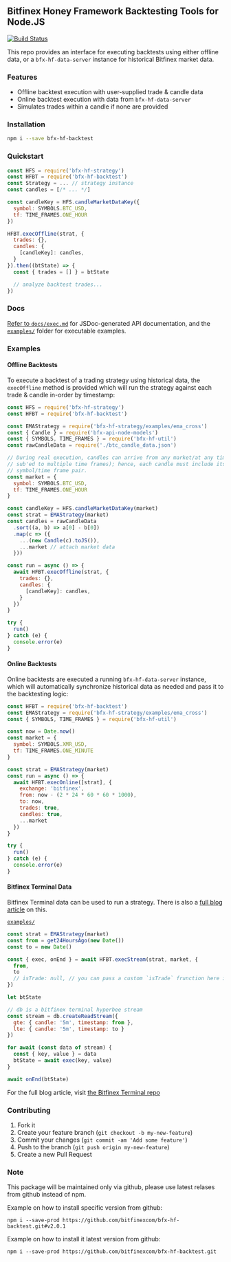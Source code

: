 ## Bitfinex Honey Framework Backtesting Tools for Node.JS

[![Build Status](https://travis-ci.org/bitfinexcom/bfx-hf-backtest.svg?branch=master)](https://travis-ci.org/bitfinexcom/bfx-hf-backtest)

This repo provides an interface for executing backtests using either offline data, or a `bfx-hf-data-server` instance for historical Bitfinex market data.

### Features

* Offline backtest execution with user-supplied trade & candle data
* Online backtest execution with data from `bfx-hf-data-server`
* Simulates trades within a candle if none are provided

### Installation

```bash
npm i --save bfx-hf-backtest
```

### Quickstart

```js
const HFS = require('bfx-hf-strategy')
const HFBT = require('bfx-hf-backtest')
const Strategy = ... // strategy instance
const candles = [/* ... */]

const candleKey = HFS.candleMarketDataKey({
  symbol: SYMBOLS.BTC_USD,
  tf: TIME_FRAMES.ONE_HOUR
})

HFBT.execOffline(strat, {
  trades: {},
  candles: {
    [candleKey]: candles,
  }
}).then((btState) => {
  const { trades = [] } = btState

  // analyze backtest trades...
})
```

### Docs

[Refer to `docs/exec.md`](/docs/exec.md) for JSDoc-generated API documentation, and the [`examples/`](/examples) folder for executable examples.

### Examples

#### Offline Backtests
To execute a backtest of a trading strategy using historical data, the `execOffline` method is provided which will run the strategy against each trade & candle in-order by timestamp:

```js
const HFS = require('bfx-hf-strategy')
const HFBT = require('bfx-hf-backtest')

const EMAStrategy = require('bfx-hf-strategy/examples/ema_cross')
const { Candle } = require('bfx-api-node-models')
const { SYMBOLS, TIME_FRAMES } = require('bfx-hf-util')
const rawCandleData = require('./btc_candle_data.json')

// During real execution, candles can arrive from any market/at any time (if
// sub'ed to multiple time frames); hence, each candle must include its origin
// symbol/time frame pair.
const market = {
  symbol: SYMBOLS.BTC_USD,
  tf: TIME_FRAMES.ONE_HOUR
}

const candleKey = HFS.candleMarketDataKey(market)
const strat = EMAStrategy(market)
const candles = rawCandleData
  .sort((a, b) => a[0] - b[0])
  .map(c => ({
    ...(new Candle(c).toJS()),
    ...market // attach market data
  }))

const run = async () => {
  await HFBT.execOffline(strat, {
    trades: {},
    candles: {
      [candleKey]: candles,
    }
  })
}

try {
  run()
} catch (e) {
  console.error(e)
}
```

#### Online Backtests
Online backtests are executed a running `bfx-hf-data-server` instance, which will automatically synchronize historical data as needed and pass it to the backtesting logic:

```js
const HFBT = require('bfx-hf-backtest')
const EMAStrategy = require('bfx-hf-strategy/examples/ema_cross')
const { SYMBOLS, TIME_FRAMES } = require('bfx-hf-util')

const now = Date.now()
const market = {
  symbol: SYMBOLS.XMR_USD,
  tf: TIME_FRAMES.ONE_MINUTE
}

const strat = EMAStrategy(market)
const run = async () => {
  await HFBT.execOnline([strat], {
    exchange: 'bitfinex',
    from: now - (2 * 24 * 60 * 60 * 1000),
    to: now,
    trades: true,
    candles: true,
    ...market
  })
}

try {
  run()
} catch (e) {
  console.error(e)
}
```

#### Bitfinex Terminal Data

Bitfinex Terminal data can be used to run a strategy. There is also a [full blog article](https://github.com/bitfinexcom/bitfinex-terminal/blob/master/articles/backtesting-with-hf.md) on this.

[`examples/`](/examples/bfx_terminal.js)
```js
const strat = EMAStrategy(market)
const from = get24HoursAgo(new Date())
const to = new Date()

const { exec, onEnd } = await HFBT.execStream(strat, market, {
  from,
  to
  // isTrade: null, // you can pass a custom `isTrade` frunction here in options
})

let btState

// db is a bitfinex terminal hyperbee stream
const stream = db.createReadStream({
  gte: { candle: '5m', timestamp: from },
  lte: { candle: '5m', timestamp: to }
})

for await (const data of stream) {
  const { key, value } = data
  btState = await exec(key, value)
}

await onEnd(btState)
```

For the full blog article, visit [the Bitfinex Terminal repo](https://github.com/bitfinexcom/bitfinex-terminal/blob/master/articles/backtesting-with-hf.md)

### Contributing

1. Fork it
2. Create your feature branch (`git checkout -b my-new-feature`)
3. Commit your changes (`git commit -am 'Add some feature'`)
4. Push to the branch (`git push origin my-new-feature`)
5. Create a new Pull Request

### Note

This package will be maintained only via github, please use latest relases from github instead of npm.

Example on how to install specific version from github:
```
npm i --save-prod https://github.com/bitfinexcom/bfx-hf-backtest.git#v2.0.1
```

Example on how to install it latest version from github:
```
npm i --save-prod https://github.com/bitfinexcom/bfx-hf-backtest.git
```
